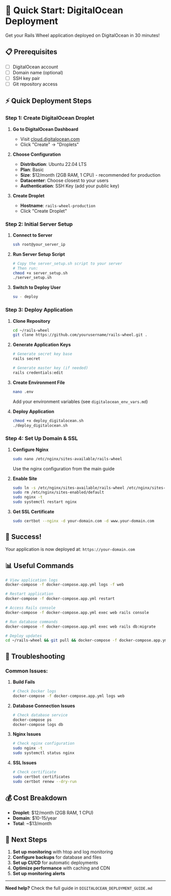 # 🚀 Quick Start: DigitalOcean Deployment

Get your Rails Wheel application deployed on DigitalOcean in 30 minutes!

## 📋 Prerequisites

- [ ] DigitalOcean account
- [ ] Domain name (optional)
- [ ] SSH key pair
- [ ] Git repository access

## ⚡ Quick Deployment Steps

### Step 1: Create DigitalOcean Droplet

1. **Go to DigitalOcean Dashboard**

   - Visit [cloud.digitalocean.com](https://cloud.digitalocean.com)
   - Click "Create" → "Droplets"

2. **Choose Configuration**

   - **Distribution**: Ubuntu 22.04 LTS
   - **Plan**: Basic
   - **Size**: $12/month (2GB RAM, 1 CPU) - recommended for production
   - **Datacenter**: Choose closest to your users
   - **Authentication**: SSH Key (add your public key)

3. **Create Droplet**
   - **Hostname**: `rails-wheel-production`
   - Click "Create Droplet"

### Step 2: Initial Server Setup

1. **Connect to Server**

   ```bash
   ssh root@your_server_ip
   ```

2. **Run Server Setup Script**

   ```bash
   # Copy the server_setup.sh script to your server
   # Then run:
   chmod +x server_setup.sh
   ./server_setup.sh
   ```

3. **Switch to Deploy User**
   ```bash
   su - deploy
   ```

### Step 3: Deploy Application

1. **Clone Repository**

   ```bash
   cd ~/rails-wheel
   git clone https://github.com/yourusername/rails-wheel.git .
   ```

2. **Generate Application Keys**

   ```bash
   # Generate secret key base
   rails secret

   # Generate master key (if needed)
   rails credentials:edit
   ```

3. **Create Environment File**

   ```bash
   nano .env
   ```

   Add your environment variables (see `digitalocean_env_vars.md`)

4. **Deploy Application**
   ```bash
   chmod +x deploy_digitalocean.sh
   ./deploy_digitalocean.sh
   ```

### Step 4: Set Up Domain & SSL

1. **Configure Nginx**

   ```bash
   sudo nano /etc/nginx/sites-available/rails-wheel
   ```

   Use the nginx configuration from the main guide

2. **Enable Site**

   ```bash
   sudo ln -s /etc/nginx/sites-available/rails-wheel /etc/nginx/sites-enabled/
   sudo rm /etc/nginx/sites-enabled/default
   sudo nginx -t
   sudo systemctl restart nginx
   ```

3. **Get SSL Certificate**
   ```bash
   sudo certbot --nginx -d your-domain.com -d www.your-domain.com
   ```

## 🎉 Success!

Your application is now deployed at: `https://your-domain.com`

## 📊 Useful Commands

```bash
# View application logs
docker-compose -f docker-compose.app.yml logs -f web

# Restart application
docker-compose -f docker-compose.app.yml restart

# Access Rails console
docker-compose -f docker-compose.app.yml exec web rails console

# Run database commands
docker-compose -f docker-compose.app.yml exec web rails db:migrate

# Deploy updates
cd ~/rails-wheel && git pull && docker-compose -f docker-compose.app.yml up -d --build
```

## 🔧 Troubleshooting

### Common Issues:

1. **Build Fails**

   ```bash
   # Check Docker logs
   docker-compose -f docker-compose.app.yml logs web
   ```

2. **Database Connection Issues**

   ```bash
   # Check database service
   docker-compose ps
   docker-compose logs db
   ```

3. **Nginx Issues**

   ```bash
   # Check nginx configuration
   sudo nginx -t
   sudo systemctl status nginx
   ```

4. **SSL Issues**
   ```bash
   # Check certificate
   sudo certbot certificates
   sudo certbot renew --dry-run
   ```

## 💰 Cost Breakdown

- **Droplet**: $12/month (2GB RAM, 1 CPU)
- **Domain**: $10-15/year
- **Total**: ~$13/month

## 🚀 Next Steps

1. **Set up monitoring** with htop and log monitoring
2. **Configure backups** for database and files
3. **Set up CI/CD** for automatic deployments
4. **Optimize performance** with caching and CDN
5. **Set up monitoring alerts**

---

**Need help?** Check the full guide in `DIGITALOCEAN_DEPLOYMENT_GUIDE.md`
